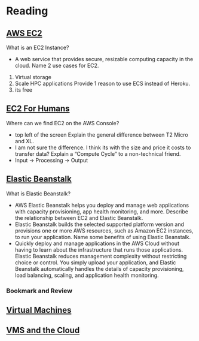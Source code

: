 # Reading

## [AWS EC2](https://aws.amazon.com/ec2/)
What is an EC2 Instance?
  - A web service that provides secure, resizable computing capacity in the cloud. 
  Name 2 use cases for EC2.
  1. Virtual storage
  2. Scale HPC applications
Provide 1 reason to use ECS instead of Heroku.
  1. its free

## [EC2 For Humans](https://www.youtube.com/watch?v=lZMkgOMYYIg)
Where can we find EC2 on the AWS Console?
  - top left of the screen
Explain the general difference between T2 Micro and XL.
  - I am not sure the difference. I think its with the size and price it costs to transfer data?
Explain a “Compute Cycle” to a non-technical friend.
  - Input -> Processing -> Output


## [Elastic Beanstalk](https://www.youtube.com/watch?v=SrwxAScdyT0)
What is Elastic Beanstalk?
  - AWS Elastic Beanstalk helps you deploy and manage web applications with capacity provisioning, app health monitoring, and more.
Describe the relationship between EC2 and Elastic Beanstalk.
  - Elastic Beanstalk builds the selected supported platform version and provisions one or more AWS resources, such as Amazon EC2 instances, to run your application.
Name some benefits of using Elastic Beanstalk.
  -  Quickly deploy and manage applications in the AWS Cloud without having to learn about the infrastructure that runs those applications. Elastic Beanstalk reduces management complexity without restricting choice or control. You simply upload your application, and Elastic Beanstalk automatically handles the details of capacity provisioning, load balancing, scaling, and application health monitoring.

### Bookmark and Review
## [Virtual Machines](https://www.youtube.com/watch?v=yIVXjl4SwVo)
## [VMS and the Cloud](https://www.youtube.com/watch?v=l0DfHUWMjsU)